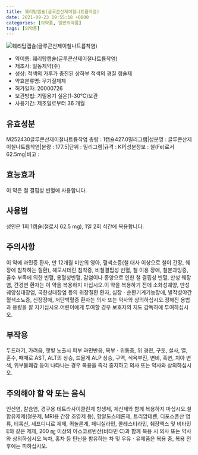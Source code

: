 ```yaml
---
title: 훼리탑캡슐(글루콘산제이철나트륨착염)
date: 2021-09-23 19:55:18 +0800
categories: [의약품, 일반의약품]
tags: [의약품]
---
```

![훼리탑캡슐(글루콘산제이철나트륨착염)](https://nedrug.mfds.go.kr/pbp/cmn/itemImageDownload/1Mw7xKyRzY4)

- 약이름: 훼리탑캡슐(글루콘산제이철나트륨착염)
- 제조사: 일동제약(주)
- 성상: 적색의 가루가 충진된 상하부 적색의 경질 캡슐제
- 약효분류명: 무기질제제
- 허가일자: 20000726
- 보관방법: 기밀용기 실온(1-30℃)보관
- 사용기간: 제조일로부터 36 개월
## 유효성분
M252430글루콘산제이철나트륨착염
총량 : 1캡슐427.0밀리그램|성분명 : 글루콘산제이철나트륨착염|분량 : 177.5|단위 : 밀리그램|규격 : KP|성분정보 : 철(Fe)로서 62.5mg|비고 :
## 효능효과
이 약은 철 결핍성 빈혈에 사용합니다.
## 사용법
성인은 1회 1캡슐(철로서 62.5 mg), 1일 2회 식간에 복용합니다.
## 주의사항
이 약에 과민증 환자, 만 12개월 미만의 영아, 혈색소증(철 대사 이상으로 철이 간장, 췌장에 침착하는 질환), 헤모시데린 침착증, 비철결핍성 빈혈, 철 이용 장애, 철분과잉증, 골수 부족에 의한 빈혈, 용혈성빈혈, 감염이나 종양으로 인한 철 결핍성 빈혈, 만성 췌장염, 간경변 환자는 이 약을 복용하지 마십시오.이 약을 복용하기 전에 소화성궤양, 만성궤양성대장염, 국한성대장염 등의 위장질환 환자, 심장ㆍ순환기계기능장애, 발작성야간혈색소뇨증, 신장장애, 저단백혈증 환자는 의사 또는 약사와 상의하십시오.정해진 용법과 용량을 잘 지키십시오.어린이에게 투여할 경우 보호자의 지도 감독하에 투여하십시오.
## 부작용
두드러기, 가려움, 햇빛 노출시 피부 과민반응, 복부ㆍ위통증, 위 경련, 구토, 설사, 열, 혼수, 때때로 AST, ALT의 상승, 드물게 ALP 상승, 구역, 식욕부진, 변비, 흑변, 치아 변색, 위부불쾌감 등이 나타나는 경우 복용을 즉각 중지하고 의사 또는 약사와 상의하십시오.
## 주의해야 할 약 또는 음식
인산염, 칼슘염, 경구용 테트라사이클린계 항생제, 제산제와 함께 복용하지 마십시오.철 함유제제(철분제, MRI용 간장 조영제 등), 항알도스테론제, 트리암테렌, 디포스폰산 염류, 티록신, 세프디니르 제제, 퀴놀론계, 페니실라민, 콜레스티라민, 췌장엑스 및 비타민 E와 같은 제제, 200 ㎎ 이상의 아스코르빈산(비타민 C)과 함께 복용 시 의사 또는 약사와 상의하십시오.녹차, 홍차 등 탄닌을 함유하는 차 및 우유ㆍ유제품은 복용 중, 복용 전후에는 피하십시오.
